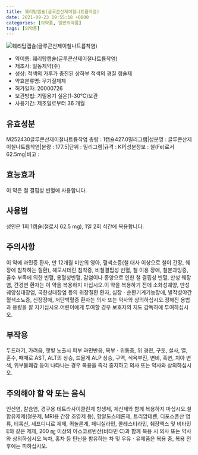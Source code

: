 ```yaml
---
title: 훼리탑캡슐(글루콘산제이철나트륨착염)
date: 2021-09-23 19:55:18 +0800
categories: [의약품, 일반의약품]
tags: [의약품]
---
```

![훼리탑캡슐(글루콘산제이철나트륨착염)](https://nedrug.mfds.go.kr/pbp/cmn/itemImageDownload/1Mw7xKyRzY4)

- 약이름: 훼리탑캡슐(글루콘산제이철나트륨착염)
- 제조사: 일동제약(주)
- 성상: 적색의 가루가 충진된 상하부 적색의 경질 캡슐제
- 약효분류명: 무기질제제
- 허가일자: 20000726
- 보관방법: 기밀용기 실온(1-30℃)보관
- 사용기간: 제조일로부터 36 개월
## 유효성분
M252430글루콘산제이철나트륨착염
총량 : 1캡슐427.0밀리그램|성분명 : 글루콘산제이철나트륨착염|분량 : 177.5|단위 : 밀리그램|규격 : KP|성분정보 : 철(Fe)로서 62.5mg|비고 :
## 효능효과
이 약은 철 결핍성 빈혈에 사용합니다.
## 사용법
성인은 1회 1캡슐(철로서 62.5 mg), 1일 2회 식간에 복용합니다.
## 주의사항
이 약에 과민증 환자, 만 12개월 미만의 영아, 혈색소증(철 대사 이상으로 철이 간장, 췌장에 침착하는 질환), 헤모시데린 침착증, 비철결핍성 빈혈, 철 이용 장애, 철분과잉증, 골수 부족에 의한 빈혈, 용혈성빈혈, 감염이나 종양으로 인한 철 결핍성 빈혈, 만성 췌장염, 간경변 환자는 이 약을 복용하지 마십시오.이 약을 복용하기 전에 소화성궤양, 만성궤양성대장염, 국한성대장염 등의 위장질환 환자, 심장ㆍ순환기계기능장애, 발작성야간혈색소뇨증, 신장장애, 저단백혈증 환자는 의사 또는 약사와 상의하십시오.정해진 용법과 용량을 잘 지키십시오.어린이에게 투여할 경우 보호자의 지도 감독하에 투여하십시오.
## 부작용
두드러기, 가려움, 햇빛 노출시 피부 과민반응, 복부ㆍ위통증, 위 경련, 구토, 설사, 열, 혼수, 때때로 AST, ALT의 상승, 드물게 ALP 상승, 구역, 식욕부진, 변비, 흑변, 치아 변색, 위부불쾌감 등이 나타나는 경우 복용을 즉각 중지하고 의사 또는 약사와 상의하십시오.
## 주의해야 할 약 또는 음식
인산염, 칼슘염, 경구용 테트라사이클린계 항생제, 제산제와 함께 복용하지 마십시오.철 함유제제(철분제, MRI용 간장 조영제 등), 항알도스테론제, 트리암테렌, 디포스폰산 염류, 티록신, 세프디니르 제제, 퀴놀론계, 페니실라민, 콜레스티라민, 췌장엑스 및 비타민 E와 같은 제제, 200 ㎎ 이상의 아스코르빈산(비타민 C)과 함께 복용 시 의사 또는 약사와 상의하십시오.녹차, 홍차 등 탄닌을 함유하는 차 및 우유ㆍ유제품은 복용 중, 복용 전후에는 피하십시오.
